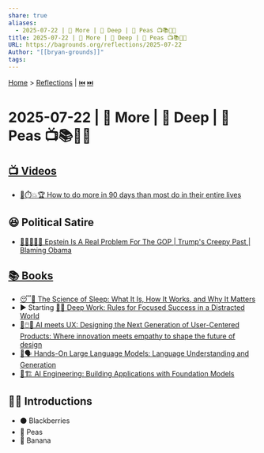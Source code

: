 ```yaml
---
share: true
aliases:
  - 2025-07-22 | 🚀 More | 🤿 Deep | 🫛 Peas 📺📚👶🏼
title: 2025-07-22 | 🚀 More | 🤿 Deep | 🫛 Peas 📺📚👶🏼
URL: https://bagrounds.org/reflections/2025-07-22
Author: "[[bryan-grounds]]"
tags: 
---
```

[Home](../index.md) > [Reflections](./index.md) | [⏮️](./2025-07-21.md) [⏭️](./2025-07-23.md)  
# 2025-07-22 | 🚀 More | 🤿 Deep | 🫛 Peas 📺📚👶🏼  
## [📺 Videos](../videos/index.md)  
- [🚀⏱️💥🏆 How to do more in 90 days than most do in their entire lives](../videos/how-to-do-more-in-90-days-than-most-do-in-their-entire-lives.md)  
  
## 😆 Political Satire  
- [🐘🔴👴🏿💥 Epstein Is A Real Problem For The GOP | Trump's Creepy Past | Blaming Obama](../videos/epstein-is-a-real-problem-for-the-gop-trumps-creepy-past-blaming-obama.md)  
  
## [📚 Books](../books/index.md)  
- [😴🔬 The Science of Sleep: What It Is, How It Works, and Why It Matters](../books/the-science-of-sleep-what-it-is-how-it-works-and-why-it-matters.md)  
- ▶️ Starting [🤿💼 Deep Work: Rules for Focused Success in a Distracted World](../books/deep-work.md)  
- [🤖🖱️🤝 AI meets UX: Designing the Next Generation of User-Centered Products: Where innovation meets empathy to shape the future of design](../books/ai-meets-ux-designing-the-next-generation-of-user-centered-products-where-innovation-meets-empathy-to-shape-the-future-of-design.md)  
- [🤖🗣️ Hands-On Large Language Models: Language Understanding and Generation](../books/hands-on-large-language-models-language-understanding-and-generation.md)  
- [🤖🏗️ AI Engineering: Building Applications with Foundation Models](../books/ai-engineering-building-applications-with-foundation-models.md)  
  
## 👶🏼 Introductions  
- ⚫ Blackberries  
- 🫛 Peas  
- 🍌 Banana